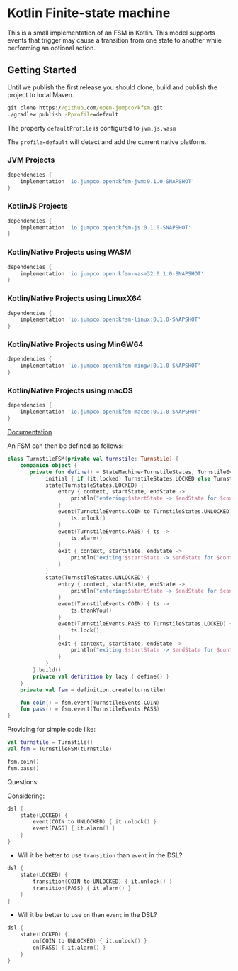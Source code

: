 # Kotlin Finite-state machine

This is a small implementation of an FSM in Kotlin.
This model supports events that trigger may cause a transition from one state to another while performing an optional action.

## Getting Started

Until we publish the first release you should clone, build and publish the project to local Maven.
```cmd
git clone https://github.com/open-jumpco/kfsm.git
./gradlew publish -Pprofile=default
```
The property `defaultProfile` is configured to `jvm,js,wasm`

The `profile=default` will detect and add the current native platform.

### JVM Projects
```groovy
dependencies {
    implementation 'io.jumpco.open:kfsm-jvm:0.1.0-SNAPSHOT'
}
```
### KotlinJS Projects
```groovy
dependencies {
    implementation 'io.jumpco.open:kfsm-js:0.1.0-SNAPSHOT'
}
```
### Kotlin/Native Projects using WASM
```groovy
dependencies {
    implementation 'io.jumpco.open:kfsm-wasm32:0.1.0-SNAPSHOT'    
}
```
### Kotlin/Native Projects using LinuxX64
```groovy
dependencies {
    implementation 'io.jumpco.open:kfsm-linux:0.1.0-SNAPSHOT'    
}
```
### Kotlin/Native Projects using MinGW64
```groovy
dependencies {
    implementation 'io.jumpco.open:kfsm-mingw:0.1.0-SNAPSHOT'    
}
```
### Kotlin/Native Projects using macOS
```groovy
dependencies {
    implementation 'io.jumpco.open:kfsm-macos:0.1.0-SNAPSHOT'    
}
```

[Documentation](src/doc/asciidoc/kfsm.adoc)

An FSM can then be defined as follows:

```kotlin
class TurnstileFSM(private val turnstile: Turnstile) {
    companion object {
       private fun define() = StateMachine<TurnstileStates, TurnstileEvents, Turnstile>().stateMachine {
            initial { if (it.locked) TurnstileStates.LOCKED else TurnstileStates.UNLOCKED }
            state(TurnstileStates.LOCKED) {
                entry { context, startState, endState ->
                    println("entering:$startState -> $endState for $context")
                }
                event(TurnstileEvents.COIN to TurnstileStates.UNLOCKED) { ts ->
                    ts.unlock()
                }
                event(TurnstileEvents.PASS) { ts ->
                    ts.alarm()
                }
                exit { context, startState, endState ->
                    println("exiting:$startState -> $endState for $context")
                }
            }
            state(TurnstileStates.UNLOCKED) {
                entry { context, startState, endState ->
                    println("entering:$startState -> $endState for $context")
                }
                event(TurnstileEvents.COIN) { ts ->
                    ts.thankYou()
                }
                event(TurnstileEvents.PASS to TurnstileStates.LOCKED) { ts ->
                    ts.lock();
                }
                exit { context, startState, endState ->
                    println("exiting:$startState -> $endState for $context")
                }
            }
        }.build()
        private val definition by lazy { define() }
    }
    private val fsm = definition.create(turnstile)

    fun coin() = fsm.event(TurnstileEvents.COIN)
    fun pass() = fsm.event(TurnstileEvents.PASS)
}
```
Providing for simple code like:

```kotlin
val turnstile = Turnstile()
val fsm = TurnstileFSM(turnstile)

fsm.coin()
fsm.pass()
```


Questions:

Considering:
```kotlin
dsl {
    state(LOCKED) {
        event(COIN to UNLOCKED) { it.unlock() }
        event(PASS) { it.alarm() }
    }
}
```
* Will it be better to use `transition` than `event` in the DSL?
```kotlin
dsl {
    state(LOCKED) {
        transition(COIN to UNLOCKED) { it.unlock() }
        transition(PASS) { it.alarm() }
    }
}
```
* Will it be better to use `on` than `event` in the DSL?
```kotlin
dsl {
    state(LOCKED) {
        on(COIN to UNLOCKED) { it.unlock() }
        on(PASS) { it.alarm() }
    }
}
```
